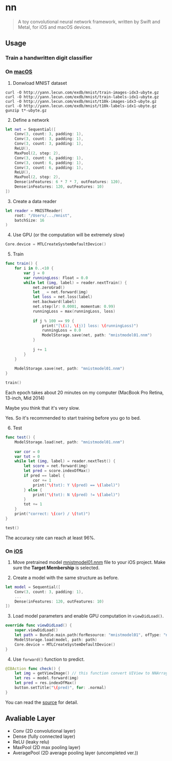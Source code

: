 # nn
> A toy convolutional neural network framework, written by Swift and Metal, for iOS and macOS devices.

## Usage

### Train a handwritten digit classifier

### On [macOS]()

1. Donwload MNIST dataset
```
curl -O http://yann.lecun.com/exdb/mnist/train-images-idx3-ubyte.gz
curl -O http://yann.lecun.com/exdb/mnist/train-labels-idx1-ubyte.gz
curl -O http://yann.lecun.com/exdb/mnist/t10k-images-idx3-ubyte.gz
curl -O http://yann.lecun.com/exdb/mnist/t10k-labels-idx1-ubyte.gz
gunzip t*-ubyte.gz
```

2. Define a network
```swift
let net = Sequential([
    Conv(3, count: 3, padding: 1),
    Conv(3, count: 3, padding: 1),
    Conv(3, count: 3, padding: 1),
    ReLU(),
    MaxPool(2, step: 2),
    Conv(3, count: 6, padding: 1),
    Conv(3, count: 6, padding: 1),
    Conv(3, count: 6, padding: 1),
    ReLU(),
    MaxPool(2, step: 2),
    Dense(inFeatures: 6 * 7 * 7, outFeatures: 120),
    Dense(inFeatures: 120, outFeatures: 10)
])
```

3. Create a data reader
```swift
let reader = MNISTReader(
    root: "/Users/.../mnist",
    batchSize: 16
)
```

4. Use GPU (or the computation will be extremely slow)
```swift
Core.device = MTLCreateSystemDefaultDevice()
```

5. Train
```swift
func train() {
    for i in 0..<10 {
        var j = 0
        var runningLoss: Float = 0.0
        while let (img, label) = reader.nextTrain() {
            net.zeroGrad()
            let _ = net.forward(img)
            let loss = net.loss(label)
            net.backward(label)
            net.step(lr: 0.0001, momentum: 0.99)
            runningLoss = max(runningLoss, loss)
            
            if j % 100 == 99 {
                print("[\(i), \(j)] loss: \(runningLoss)")
                runningLoss = 0.0
                ModelStorage.save(net, path: "mnistmodel01.nnm")
            }
            
            j += 1
        }
    }
    
    ModelStorage.save(net, path: "mnistmodel01.nnm")
}

train()
```
Each epoch takes about 20 minutes on my computer (MacBook Pro Retina, 13-inch, Mid 2014)

Maybe you think that it's very slow.

Yes. So it's recommended to start training before you go to bed.

6. Test
```swift
func test() {
    ModelStorage.load(net, path: "mnistmodel01.nnm")
    
    var cor = 0
    var tot = 0
    while let (img, label) = reader.nextTest() {
        let score = net.forward(img)
        let pred = score.indexOfMax()
        if pred == label {
            cor += 1
            print("\(tot): Y \(pred) == \(label)")
        } else {
            print("\(tot): N \(pred) != \(label)")
        }
        tot += 1
    }
    print("correct: \(cor) / \(tot)")
}

test()
```
The accuracy rate can reach at least 96%.

### On [iOS]()

1. Move pretrained model [mnistmodel01.nnm]() file to your iOS project. Make sure the **Target Membership** is selected.

2. Create a model with the same structure as before.
```swift
let model = Sequential([
    Conv(3, count: 3, padding: 1),
    ...
    Dense(inFeatures: 120, outFeatures: 10)
])
```

3. Load model parameters and enable GPU computation in `viewDidLoad()`.
```swift
override func viewDidLoad() {
    super.viewDidLoad()
    let path = Bundle.main.path(forResource: "mnistmodel01", ofType: "nnm")!
    ModelStorage.load(model, path: path)
    Core.device = MTLCreateSystemDefaultDevice()
}
```

4. Use `forward()` function to predict.
```swift
@IBAction func check() {
    let img = getViewImage() // this function convert UIView to NNArray
    let res = model.forward(img)
    let pred = res.indexOfMax()
    button.setTitle("\(pred)", for: .normal)
}
```
You can read the [source]() for detail.

## Avaliable Layer
- Conv (2D convolutional layer)
- Dense (fully connected layer)
- ReLU (leaky relu)
- MaxPool (2D max pooling layer)
- AveragePool (2D average pooling layer (uncompleted ver.))
